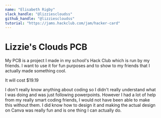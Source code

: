 ```yaml
---
name: "Elisabeth Rigby"
slack_handle: "@lizziescloudss"
github_handle: "@lizziescloudss"
tutorial: "https://jams.hackclub.com/jam/hacker-card"
---
```


# Lizzie's Clouds PCB

My PCB is a project I made in my school's Hack Club which is run by my friends. I want to use it for fun purposes and to show to my friends that I actually made something cool.

It will cost $19.19

I don't really know anything about coding so I didn't really understand what I was doing and was just following powerpoints. However I had a lot of help from my really smart coding friends, I would not have been able to make this without them.
I did know how to design it and making the actual design on Canva was really fun and is one thing I can actually do.
